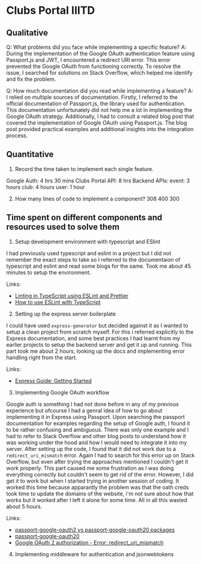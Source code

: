 # Clubs Portal IIITD

## Qualitative

Q: What problems did you face while implementing a specific feature?
A: During the implementation of the Google OAuth authentication feature using Passport.js and JWT, I encountered a redirect URI error. This error prevented the Google OAuth from functioning correctly. To resolve the issue, I searched for solutions on Stack Overflow, which helped me identify and fix the problem.

Q: How much documentation did you read while implementing a feature?
A: I relied on multiple sources of documentation. Firstly, I referred to the official documentation of Passport.js, the library used for authentication. This documentation unfortunately did not help me a lot in implementing the Google OAuth strategy. Additionally, I had to consult a related blog post that covered the implementation of Google OAuth using Passport.js. The blog post provided practical examples and additional insights into the integration process.

## Quantitative

1. Record the time taken to implement each single feature.

Google Auth: 4 hrs 30 mins
Clubs Portal API: 8 hrs
Backend APIs:
event: 3 hours
club: 4 hours
user: 1 hour

2. How many lines of code to implement a component?
308
400
300

## Time spent on different components and resources used to solve them

1. Setup development environment with typescript and ESlint

I had previously used typescript and eslint in a project but I did not remember the exact steps to take so I referred to the documentaion of typescript and eslint and read some blogs for the same. Took me about 45 minutes to setup the environment.

Links:
* [Linting in TypeScript using ESLint and Prettier](https://blog.logrocket.com/linting-typescript-eslint-prettier/)
* [How to use ESLint with TypeScript](https://khalilstemmler.com/blogs/typescript/eslint-for-typescript/)

2. Setting up the express server boilerplate

I could have used `express-generator` but decided against it as I wanted to setup a clean project from scratch myself. For this i referred explicitly to the Express documentation, and some best practices I had learnt from my earlier projects to setup the backend server and get it up and running. This part took me about 2 hours, looking up the docs and implementing error handling right from the start.

Links:
* [Express Guide: Getting Started](https://expressjs.com/en/starter/hello-world.html)

3. Implementing Google OAuth workflow

Google auth is something I had not done before in any of my previous experience but ofcourse I had a genral idea of how to go about implementing it in Express using Passport. Upon searching the passport documentation for examples regarding the setup of Google auth, I found it to be rather confusing and ambiguous. 
There was only one example and I had to refer to Stack Overflow and other blog posts to understand how it was working under the hood and how I would need to integrate it into my server. After setting up the code, I found that it did not work due to a `redirect_uri_mismatch` error. Again I had to search for this error up on Stack Overflow, but even after trying the approaches mentioned I couldn't get it work properly. This part caused me some frustration as I was doing everything correctly but couldn't seem to get rid of the error. However, I did get it to work but when I started trying in another session of coding. It worked this time because apparantly the problem was that the oath creds took time to update the domains of the website, i'm not sure about how that works but it worked after I left it alone for some time. All in all this wasted about 5 hours.

Links:
* [passport-google-oauth2 vs passport-google-oauth20 packages](https://stackoverflow.com/questions/55777037/passport-google-oauth2-vs-passport-google-oauth20-packages)
* [passport-google-oauth20](https://www.passportjs.org/packages/passport-google-oauth20/)
* [Google OAuth 2 authorization - Error: redirect_uri_mismatch](https://stackoverflow.com/questions/11485271/google-oauth-2-authorization-error-redirect-uri-mismatch)

4. Implementing middleware for authentication and jsonwebtokens

